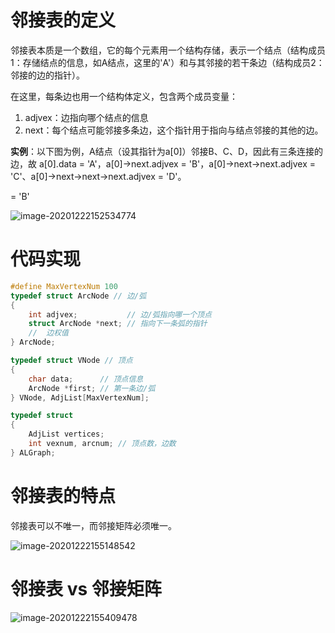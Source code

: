 # 邻接表的定义

邻接表本质是一个数组，它的每个元素用一个结构存储，表示一个结点（结构成员1：存储结点的信息，如A结点，这里的'A'）和与其邻接的若干条边（结构成员2：邻接的边的指针）。

在这里，每条边也用一个结构体定义，包含两个成员变量：

1. adjvex：边指向哪个结点的信息
2. next：每个结点可能邻接多条边，这个指针用于指向与结点邻接的其他的边。

**实例**：以下图为例，A结点（设其指针为a[0]）邻接B、C、D，因此有三条连接的边，故 a[0].data = 'A'，a[0]->next.adjvex = 'B'，a[0]->next->next.adjvex = 'C'、a[0]->next->next->next.adjvex = 'D'。

 = 'B'

![image-20201222152534774](https://gitee.com/llillz/images/raw/master/image-20201222152534774.png)

# 代码实现

```c
#define MaxVertexNum 100
typedef struct ArcNode // 边/弧
{
    int adjvex;           // 边/弧指向哪一个顶点
    struct ArcNode *next; // 指向下一条弧的指针
    //  边权值
} ArcNode;

typedef struct VNode // 顶点
{
    char data;      // 顶点信息
    ArcNode *first; // 第一条边/弧
} VNode, AdjList[MaxVertexNum];

typedef struct
{
    AdjList vertices;
    int vexnum, arcnum; // 顶点数，边数
} ALGraph;
```



# 邻接表的特点

邻接表可以不唯一，而邻接矩阵必须唯一。

![image-20201222155148542](https://gitee.com/llillz/images/raw/master/image-20201222155148542.png)



# 邻接表 vs 邻接矩阵

![image-20201222155409478](https://gitee.com/llillz/images/raw/master/image-20201222155409478.png)